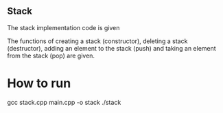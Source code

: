 ## Stack

The stack implementation code is given

The functions of creating a stack (constructor), deleting a stack (destructor), adding an element to the stack (push) and taking an element from the stack (pop) are given.

# How to run

gcc stack.cpp main.cpp -o stack 
./stack 